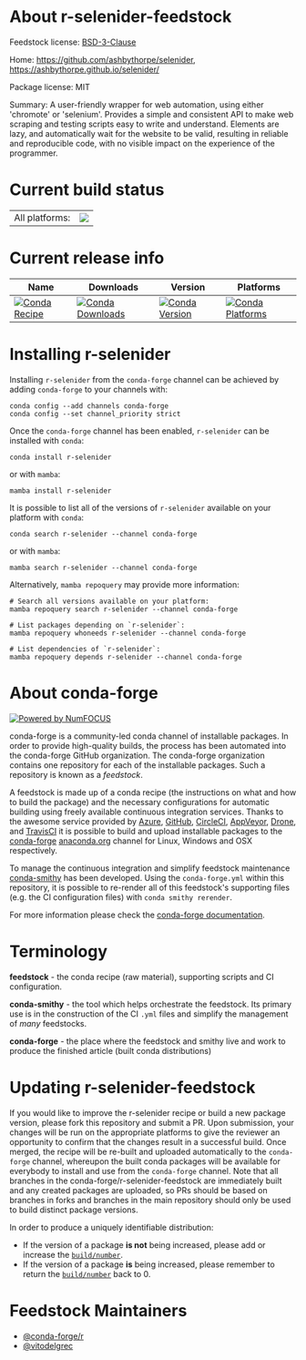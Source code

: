 About r-selenider-feedstock
===========================

Feedstock license: [BSD-3-Clause](https://github.com/conda-forge/r-selenider-feedstock/blob/main/LICENSE.txt)

Home: https://github.com/ashbythorpe/selenider, https://ashbythorpe.github.io/selenider/

Package license: MIT

Summary: A user-friendly wrapper for web automation, using either 'chromote' or 'selenium'. Provides a simple and consistent API to make web scraping and testing scripts easy to write and understand. Elements are lazy, and automatically wait for the website to be valid, resulting in reliable and reproducible code, with no visible impact on the experience of the programmer.

Current build status
====================


<table><tr><td>All platforms:</td>
    <td>
      <a href="https://dev.azure.com/conda-forge/feedstock-builds/_build/latest?definitionId=23026&branchName=main">
        <img src="https://dev.azure.com/conda-forge/feedstock-builds/_apis/build/status/r-selenider-feedstock?branchName=main">
      </a>
    </td>
  </tr>
</table>

Current release info
====================

| Name | Downloads | Version | Platforms |
| --- | --- | --- | --- |
| [![Conda Recipe](https://img.shields.io/badge/recipe-r--selenider-green.svg)](https://anaconda.org/conda-forge/r-selenider) | [![Conda Downloads](https://img.shields.io/conda/dn/conda-forge/r-selenider.svg)](https://anaconda.org/conda-forge/r-selenider) | [![Conda Version](https://img.shields.io/conda/vn/conda-forge/r-selenider.svg)](https://anaconda.org/conda-forge/r-selenider) | [![Conda Platforms](https://img.shields.io/conda/pn/conda-forge/r-selenider.svg)](https://anaconda.org/conda-forge/r-selenider) |

Installing r-selenider
======================

Installing `r-selenider` from the `conda-forge` channel can be achieved by adding `conda-forge` to your channels with:

```
conda config --add channels conda-forge
conda config --set channel_priority strict
```

Once the `conda-forge` channel has been enabled, `r-selenider` can be installed with `conda`:

```
conda install r-selenider
```

or with `mamba`:

```
mamba install r-selenider
```

It is possible to list all of the versions of `r-selenider` available on your platform with `conda`:

```
conda search r-selenider --channel conda-forge
```

or with `mamba`:

```
mamba search r-selenider --channel conda-forge
```

Alternatively, `mamba repoquery` may provide more information:

```
# Search all versions available on your platform:
mamba repoquery search r-selenider --channel conda-forge

# List packages depending on `r-selenider`:
mamba repoquery whoneeds r-selenider --channel conda-forge

# List dependencies of `r-selenider`:
mamba repoquery depends r-selenider --channel conda-forge
```


About conda-forge
=================

[![Powered by
NumFOCUS](https://img.shields.io/badge/powered%20by-NumFOCUS-orange.svg?style=flat&colorA=E1523D&colorB=007D8A)](https://numfocus.org)

conda-forge is a community-led conda channel of installable packages.
In order to provide high-quality builds, the process has been automated into the
conda-forge GitHub organization. The conda-forge organization contains one repository
for each of the installable packages. Such a repository is known as a *feedstock*.

A feedstock is made up of a conda recipe (the instructions on what and how to build
the package) and the necessary configurations for automatic building using freely
available continuous integration services. Thanks to the awesome service provided by
[Azure](https://azure.microsoft.com/en-us/services/devops/), [GitHub](https://github.com/),
[CircleCI](https://circleci.com/), [AppVeyor](https://www.appveyor.com/),
[Drone](https://cloud.drone.io/welcome), and [TravisCI](https://travis-ci.com/)
it is possible to build and upload installable packages to the
[conda-forge](https://anaconda.org/conda-forge) [anaconda.org](https://anaconda.org/)
channel for Linux, Windows and OSX respectively.

To manage the continuous integration and simplify feedstock maintenance
[conda-smithy](https://github.com/conda-forge/conda-smithy) has been developed.
Using the ``conda-forge.yml`` within this repository, it is possible to re-render all of
this feedstock's supporting files (e.g. the CI configuration files) with ``conda smithy rerender``.

For more information please check the [conda-forge documentation](https://conda-forge.org/docs/).

Terminology
===========

**feedstock** - the conda recipe (raw material), supporting scripts and CI configuration.

**conda-smithy** - the tool which helps orchestrate the feedstock.
                   Its primary use is in the construction of the CI ``.yml`` files
                   and simplify the management of *many* feedstocks.

**conda-forge** - the place where the feedstock and smithy live and work to
                  produce the finished article (built conda distributions)


Updating r-selenider-feedstock
==============================

If you would like to improve the r-selenider recipe or build a new
package version, please fork this repository and submit a PR. Upon submission,
your changes will be run on the appropriate platforms to give the reviewer an
opportunity to confirm that the changes result in a successful build. Once
merged, the recipe will be re-built and uploaded automatically to the
`conda-forge` channel, whereupon the built conda packages will be available for
everybody to install and use from the `conda-forge` channel.
Note that all branches in the conda-forge/r-selenider-feedstock are
immediately built and any created packages are uploaded, so PRs should be based
on branches in forks and branches in the main repository should only be used to
build distinct package versions.

In order to produce a uniquely identifiable distribution:
 * If the version of a package **is not** being increased, please add or increase
   the [``build/number``](https://docs.conda.io/projects/conda-build/en/latest/resources/define-metadata.html#build-number-and-string).
 * If the version of a package **is** being increased, please remember to return
   the [``build/number``](https://docs.conda.io/projects/conda-build/en/latest/resources/define-metadata.html#build-number-and-string)
   back to 0.

Feedstock Maintainers
=====================

* [@conda-forge/r](https://github.com/orgs/conda-forge/teams/r/)
* [@vitodelgrec](https://github.com/vitodelgrec/)

